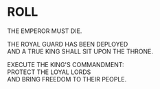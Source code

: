# ROLL  
  
THE EMPEROR MUST DIE.  
  
THE ROYAL GUARD HAS BEEN DEPLOYED  
AND A TRUE KING SHALL SIT UPON THE THRONE.  
  
EXECUTE THE KING'S COMMANDMENT:  
PROTECT THE LOYAL LORDS  
AND BRING FREEDOM TO THEIR PEOPLE.  

